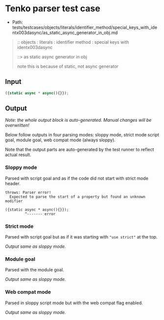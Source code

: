 # Tenko parser test case

- Path: tests/testcases/objects/literals/identifier_method/special_keys_with_identx003dasync/as_static_async_generator_in_obj.md

> :: objects : literals : identifier method : special keys with identx003dasync
>
> ::> as static async generator in obj
>
> note this is because of static, not async generator

## Input

`````js
({static async * async(){}});
`````

## Output

_Note: the whole output block is auto-generated. Manual changes will be overwritten!_

Below follow outputs in four parsing modes: sloppy mode, strict mode script goal, module goal, web compat mode (always sloppy).

Note that the output parts are auto-generated by the test runner to reflect actual result.

### Sloppy mode

Parsed with script goal and as if the code did not start with strict mode header.

`````
throws: Parser error!
  Expected to parse the start of a property but found an unknown modifier

({static async * async(){}});
         ^------- error
`````

### Strict mode

Parsed with script goal but as if it was starting with `"use strict"` at the top.

_Output same as sloppy mode._

### Module goal

Parsed with the module goal.

_Output same as sloppy mode._

### Web compat mode

Parsed in sloppy script mode but with the web compat flag enabled.

_Output same as sloppy mode._

